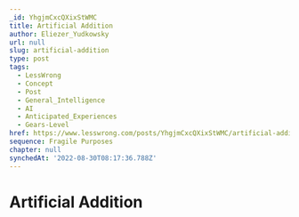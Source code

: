```yaml
---
_id: YhgjmCxcQXixStWMC
title: Artificial Addition
author: Eliezer_Yudkowsky
url: null
slug: artificial-addition
type: post
tags:
  - LessWrong
  - Concept
  - Post
  - General_Intelligence
  - AI
  - Anticipated_Experiences
  - Gears-Level
href: https://www.lesswrong.com/posts/YhgjmCxcQXixStWMC/artificial-addition
sequence: Fragile Purposes
chapter: null
synchedAt: '2022-08-30T08:17:36.788Z'
---
```

# Artificial Addition

